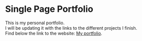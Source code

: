 # Single Page Portfolio

This is my personal portfolio. 
<br/>
I will be updating it with the links to the different projects I finish. 
<br/>
Find below the link to the website: [My portfolio](https://spiffy-kelpie-531c2e.netlify.app).
